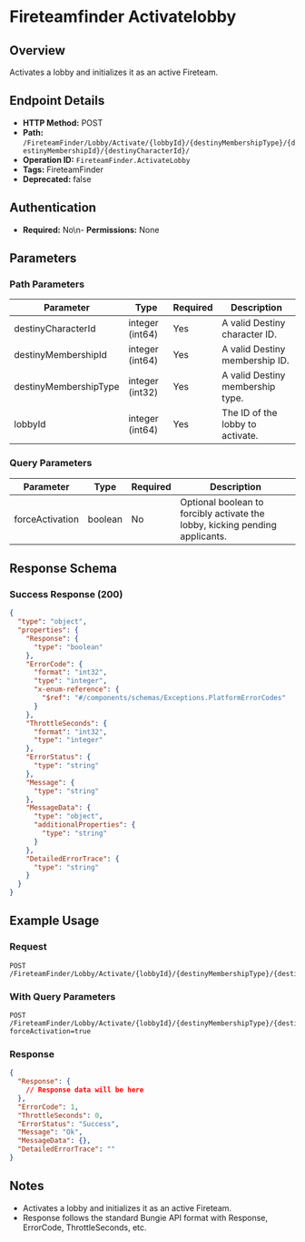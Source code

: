 # Fireteamfinder Activatelobby

## Overview
Activates a lobby and initializes it as an active Fireteam.

## Endpoint Details
- **HTTP Method:** POST
- **Path:** `/FireteamFinder/Lobby/Activate/{lobbyId}/{destinyMembershipType}/{destinyMembershipId}/{destinyCharacterId}/`
- **Operation ID:** `FireteamFinder.ActivateLobby`
- **Tags:** FireteamFinder
- **Deprecated:** false

## Authentication
- **Required:** No\n- **Permissions:** None

## Parameters

### Path Parameters
| Parameter | Type | Required | Description |
|-----------|------|----------|-------------|
| destinyCharacterId | integer (int64) | Yes | A valid Destiny character ID. |
| destinyMembershipId | integer (int64) | Yes | A valid Destiny membership ID. |
| destinyMembershipType | integer (int32) | Yes | A valid Destiny membership type. |
| lobbyId | integer (int64) | Yes | The ID of the lobby to activate. |

### Query Parameters
| Parameter | Type | Required | Description |
|-----------|------|----------|-------------|
| forceActivation | boolean | No | Optional boolean to forcibly activate the lobby, kicking pending applicants. |


## Response Schema

### Success Response (200)
```json
{
  "type": "object",
  "properties": {
    "Response": {
      "type": "boolean"
    },
    "ErrorCode": {
      "format": "int32",
      "type": "integer",
      "x-enum-reference": {
        "$ref": "#/components/schemas/Exceptions.PlatformErrorCodes"
      }
    },
    "ThrottleSeconds": {
      "format": "int32",
      "type": "integer"
    },
    "ErrorStatus": {
      "type": "string"
    },
    "Message": {
      "type": "string"
    },
    "MessageData": {
      "type": "object",
      "additionalProperties": {
        "type": "string"
      }
    },
    "DetailedErrorTrace": {
      "type": "string"
    }
  }
}
```


## Example Usage

### Request
```http
POST /FireteamFinder/Lobby/Activate/{lobbyId}/{destinyMembershipType}/{destinyMembershipId}/{destinyCharacterId}/
```

### With Query Parameters
```http
POST /FireteamFinder/Lobby/Activate/{lobbyId}/{destinyMembershipType}/{destinyMembershipId}/{destinyCharacterId}/?forceActivation=true
```

### Response
```json
{
  "Response": {
    // Response data will be here
  },
  "ErrorCode": 1,
  "ThrottleSeconds": 0,
  "ErrorStatus": "Success",
  "Message": "Ok",
  "MessageData": {},
  "DetailedErrorTrace": ""
}
```

## Notes
- Activates a lobby and initializes it as an active Fireteam.
- Response follows the standard Bungie API format with Response, ErrorCode, ThrottleSeconds, etc.
